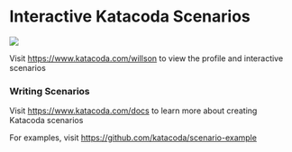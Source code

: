 # Interactive Katacoda Scenarios

[![](http://shields.katacoda.com/katacoda/willson/count.svg)](https://www.katacoda.com/willson "Get your profile on Katacoda.com")

Visit https://www.katacoda.com/willson to view the profile and interactive scenarios

### Writing Scenarios
Visit https://www.katacoda.com/docs to learn more about creating Katacoda scenarios

For examples, visit https://github.com/katacoda/scenario-example
